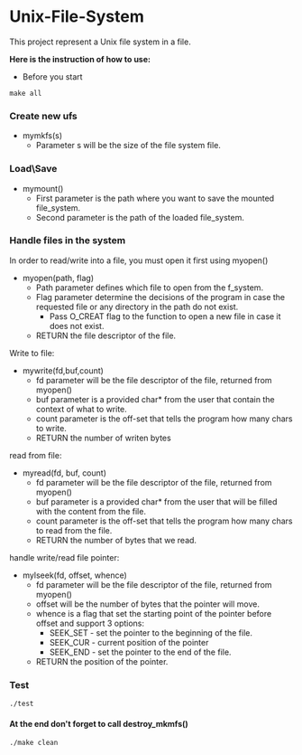 # Unix-File-System


This project represent a Unix file system in a file.

**Here is the instruction of how to use:**

- Before you start

<div dir='ltr'>

    make all


</div>


### Create new ufs

* mymkfs(s)
  * Parameter s will be the size of the file system file.


### Load\Save
* mymount()
  * First parameter is the path where you want to save the mounted file_system.
  * Second parameter is the path of the loaded file_system.




### Handle files in the system
In order to read/write into a file, you must open it first using  myopen()
* myopen(path, flag)
  * Path parameter defines which file to open from the f_system.
  * Flag parameter determine the decisions of the program in case the requested file or any directory in the path do not exist.
    * Pass O_CREAT flag to the function to open a new file in case it does not exist.
  * RETURN the file descriptor of the file.

Write to file:
* mywrite(fd,buf,count)
  * fd parameter will be the file descriptor of the file, returned from myopen()
  * buf parameter is a provided char* from the user that contain the context of what to write.
  * count parameter is the off-set that tells the program how many chars to write.
  * RETURN the number of writen bytes


read from file:

* myread(fd, buf, count)
  * fd parameter will be the file descriptor of the file, returned from myopen()
  * buf parameter is a provided char* from the user that will be filled with the content from the file.
  * count parameter is the off-set that tells the program how many chars to read from the file.
  * RETURN the number of bytes that we read.

handle write/read file pointer:

* mylseek(fd, offset, whence)
  * fd parameter will be the file descriptor of the file, returned from myopen()
  * offset will be the number of bytes that the pointer will move.
  * whence is a flag that set the starting point of the pointer before offset and support  3 options:
    * SEEK_SET - set the pointer to the beginning of the file.
    * SEEK_CUR - current position of the pointer
    * SEEK_END - set the pointer to the end of the file.
  * RETURN the position of the pointer.
### Test 
<div dir='ltr'>

    ./test


</div>

#### At the end don't forget to call destroy_mkmfs()

<div dir='ltr'>

    ./make clean


</div>
